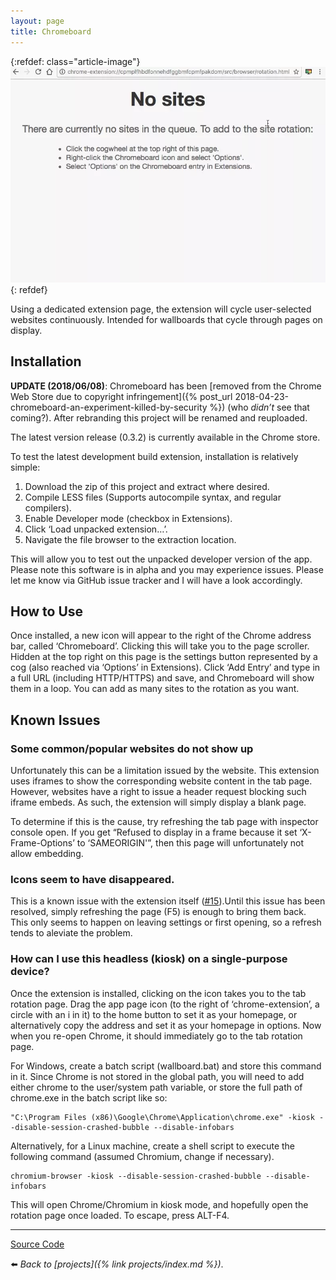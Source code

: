 ```yaml
---
layout: page
title: Chromeboard
---
```


{:refdef: class="article-image"}
![](/assets/img/79EK6Hx.webp)
{: refdef}

Using a dedicated extension page, the extension will cycle user-selected websites continuously. Intended for wallboards that cycle through pages on display.

## Installation

**UPDATE (2018/06/08)**: Chromeboard has been [removed from the Chrome Web Store due to copyright infringement]({% post_url 2018-04-23-chromeboard-an-experiment-killed-by-security %}) (who _didn’t_ see that coming?). After rebranding this project will be renamed and reuploaded.

The latest version release (0.3.2) is currently available in the Chrome store.

To test the latest development build extension, installation is relatively simple:

1.  Download the zip of this project and extract where desired.
2.  Compile LESS files (Supports autocompile syntax, and regular compilers).
3.  Enable Developer mode (checkbox in Extensions).
4.  Click ‘Load unpacked extension…’.
5.  Navigate the file browser to the extraction location.

This will allow you to test out the unpacked developer version of the app. Please note this software is in alpha and you may experience issues. Please let me know via GitHub issue tracker and I will have a look accordingly.

## How to Use

Once installed, a new icon will appear to the right of the Chrome address bar, called ‘Chromeboard’. Clicking this will take you to the page scroller. Hidden at the top right on this page is the settings button represented by a cog (also reached via ‘Options’ in Extensions). Click ‘Add Entry’ and type in a full URL (including HTTP/HTTPS) and save, and Chromeboard will show them in a loop. You can add as many sites to the rotation as you want.

## Known Issues

### Some common/popular websites do not show up

Unfortunately this can be a limitation issued by the website. This extension uses iframes to show the corresponding website content in the tab page. However, websites have a right to issue a header request blocking such iframe embeds. As such, the extension will simply display a blank page.

To determine if this is the cause, try refreshing the tab page with inspector console open. If you get “Refused to display in a frame because it set ‘X-Frame-Options’ to ‘SAMEORIGIN'”, then this page will unfortunately not allow embedding.

### Icons seem to have disappeared.

This is a known issue with the extension itself ([#15](https://github.com/soup-bowl/Chromeboard/issues/15)).Until this issue has been resolved, simply refreshing the page (F5) is enough to bring them back. This only seems to happen on leaving settings or first opening, so a refresh tends to aleviate the problem.

### How can I use this headless (kiosk) on a single-purpose device?

Once the extension is installed, clicking on the icon takes you to the tab rotation page. Drag the app page icon (to the right of ‘chrome-extension’, a circle with an i in it) to the home button to set it as your homepage, or alternatively copy the address and set it as your homepage in options. Now when you re-open Chrome, it should immediately go to the tab rotation page.

For Windows, create a batch script (wallboard.bat) and store this command in it. Since Chrome is not stored in the global path, you will need to add either chrome to the user/system path variable, or store the full path of chrome.exe in the batch script like so:

    "C:\Program Files (x86)\Google\Chrome\Application\chrome.exe" -kiosk --disable-session-crashed-bubble --disable-infobars


Alternatively, for a Linux machine, create a shell script to execute the following command (assumed Chromium, change if necessary).

    chromium-browser -kiosk --disable-session-crashed-bubble --disable-infobars


This will open Chrome/Chromium in kiosk mode, and hopefully open the rotation page once loaded. To escape, press ALT-F4.

---

[Source Code](https://github.com/soup-bowl/chromeboard)

:arrow_left: _Back to [projects]({% link projects/index.md %})_.
